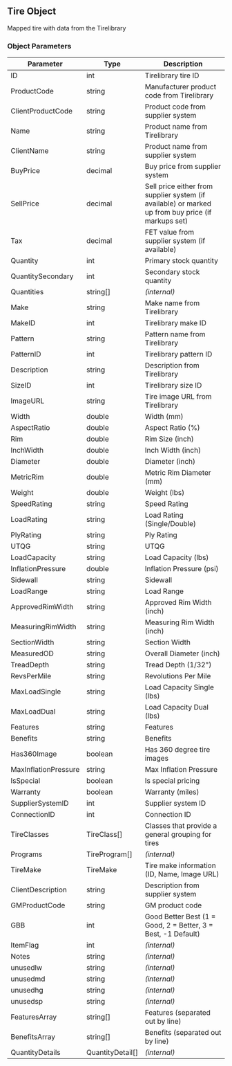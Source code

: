 ## Tire Object

Mapped tire with data from the Tirelibrary

### Object Parameters
Parameter | Type | Description
--------- | ---- | -----------
ID | int | Tirelibrary tire ID
ProductCode | string | Manufacturer product code from Tirelibrary
ClientProductCode | string | Product code from supplier system
Name | string | Product name from Tirelibrary
ClientName | string | Product name from supplier system
BuyPrice | decimal | Buy price from supplier system
SellPrice | decimal | Sell price either from supplier system (if available) or marked up from buy price (if markups set)
Tax | decimal | FET value from supplier system (if available)
Quantity | int | Primary stock quantity
QuantitySecondary | int | Secondary stock quantity
Quantities | string[] | *(internal)*
Make | string | Make name from Tirelibrary
MakeID | int | Tirelibrary make ID
Pattern | string | Pattern name from Tirelibrary
PatternID | int | Tirelibrary pattern ID
Description | string | Description from Tirelibrary
SizeID | int | Tirelibrary size ID
ImageURL | string | Tire image URL from Tirelibrary
Width | double | Width (mm)
AspectRatio | double | Aspect Ratio (%)
Rim | double | Rim Size (inch)
InchWidth | double | Inch Width (inch)
Diameter | double | Diameter (inch)
MetricRim | double | Metric Rim Diameter (mm)
Weight | double | Weight (lbs)
SpeedRating | string | Speed Rating
LoadRating | string | Load Rating (Single/Double)
PlyRating | string | Ply Rating
UTQG | string | UTQG
LoadCapacity | string | Load Capacity (lbs)
InflationPressure | double | Inflation Pressure (psi)
Sidewall | string | Sidewall
LoadRange | string | Load Range
ApprovedRimWidth | string | Approved Rim Width (inch)
MeasuringRimWidth | string | Measuring Rim Width (inch)
SectionWidth | string | Section Width
MeasuredOD | string | Overall Diameter (inch)
TreadDepth | string | Tread Depth (1/32")
RevsPerMile | string | Revolutions Per Mile
MaxLoadSingle | string | Load Capacity Single (lbs)
MaxLoadDual | string | Load Capacity Dual (lbs)
Features | string | Features
Benefits | string | Benefits
Has360Image | boolean | Has 360 degree tire images
MaxInflationPressure | string | Max Inflation Pressure
IsSpecial | boolean | Is special pricing
Warranty | boolean | Warranty (miles)
SupplierSystemID | int | Supplier system ID
ConnectionID | int | Connection ID
TireClasses | TireClass[] | Classes that provide a general grouping for tires
Programs | TireProgram[] | *(internal)*
TireMake | TireMake | Tire make information (ID, Name, Image URL)
ClientDescription | string | Description from supplier system
GMProductCode | string | GM product code
GBB | int | Good Better Best (1 = Good, 2 = Better, 3 = Best, -1 Default)
ItemFlag | int | *(internal)*
Notes | string | *(internal)*
unusedlw | string | *(internal)*
unusedmd | string | *(internal)*
unusedhg | string | *(internal)*
unusedsp | string | *(internal)*
FeaturesArray | string[] | Features (separated out by line)
BenefitsArray | string[] | Benefits (separated out by line)
QuantityDetails | QuantityDetail[] | *(internal)*
